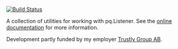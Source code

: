 [![Build Status](https://travis-ci.org/johto/notifyutils.svg?branch=master)](https://travis-ci.org/johto/notifyutils)

A collection of utilities for working with pq.Listener.  See the
[online documentation](http://godoc.org/github.com/johto/notifyutils) for more
information.


Development partly funded by my employer [Trustly Group AB](https://trustly.com).

